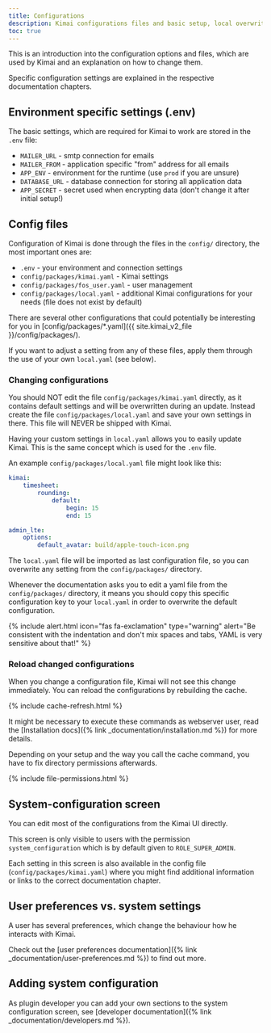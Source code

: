 ```yaml
---
title: Configurations
description: Kimai configurations files and basic setup, local overwrites and the cache
toc: true
---
```


This is an introduction into the configuration options and files, which are used by Kimai and an explanation on how to change them. 
 
Specific configuration settings are explained in the respective documentation chapters.

## Environment specific settings (.env)

The basic settings, which are required for Kimai to work are stored in the `.env` file:
 
- `MAILER_URL` - smtp connection for emails
- `MAILER_FROM` - application specific "from" address for all emails
- `APP_ENV` - environment for the runtime (use `prod` if you are unsure)
- `DATABASE_URL` - database connection for storing all application data
- `APP_SECRET` - secret used when encrypting data  (don't change it after initial setup!) 

## Config files

Configuration of Kimai is done through the files in the `config/` directory, the most important ones are:

- `.env` - your environment and connection settings
- `config/packages/kimai.yaml` - Kimai settings
- `config/packages/fos_user.yaml` - user management
- `config/packages/local.yaml` - additional Kimai configurations for your needs (file does not exist by default)

There are several other configurations that could potentially be interesting for you in [config/packages/*.yaml]({{ site.kimai_v2_file }}/config/packages/).

If you want to adjust a setting from any of these files, apply them through the use of your own `local.yaml` (see below).

### Changing configurations

You should NOT edit the file `config/packages/kimai.yaml` directly, as it contains default settings and will be overwritten during an update.
Instead create the file `config/packages/local.yaml` and save your own settings in there. This file will NEVER be shipped with Kimai.

Having your custom settings in `local.yaml` allows you to easily update Kimai. This is the same concept which is used for the `.env` file.

An example `config/packages/local.yaml` file might look like this:

```yaml
kimai:
    timesheet:
        rounding:
            default:
                begin: 15
                end: 15

admin_lte:
    options:
        default_avatar: build/apple-touch-icon.png
```

The `local.yaml` file will be imported as last configuration file, so you can overwrite any setting from the `config/packages/` directory.

Whenever the documentation asks you to edit a yaml file from the `config/packages/` directory, it means you should copy 
this specific configuration key to your `local.yaml` in order to overwrite the default configuration.

{% include alert.html icon="fas fa-exclamation" type="warning" alert="Be consistent with the indentation and don't mix spaces and tabs, YAML is very sensitive about that!" %}

### Reload changed configurations

When you change a configuration file, Kimai will not see this change immediately. 
You can reload the configurations by rebuilding the cache.

{% include cache-refresh.html %} 

It might be necessary to execute these commands as webserver user, 
read the [Installation docs]({% link _documentation/installation.md %}) for more details.

Depending on your setup and the way you call the cache command, you have to fix directory permissions afterwards. 
 
{% include file-permissions.html %} 

## System-configuration screen

You can edit most of the configurations from the Kimai UI directly.

This screen is only visible to users with the permission `system_configuration` which is by default given to `ROLE_SUPER_ADMIN`.

Each setting in this screen is also available in the config file (`config/packages/kimai.yaml`) where you might find 
additional information or links to the correct documentation chapter.

## User preferences vs. system settings

A user has several preferences, which change the behaviour how he interacts with Kimai.

Check out the [user preferences documentation]({% link _documentation/user-preferences.md %}) to find out more.

## Adding system configuration

As plugin developer you can add your own sections to the system configuration screen, see [developer documentation]({% link _documentation/developers.md %}).

